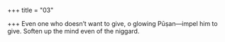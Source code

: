 +++
title = "03"

+++
Even one who doesn’t want to give, o glowing Pūṣan—impel him  to give.
Soften up the mind even of the niggard.